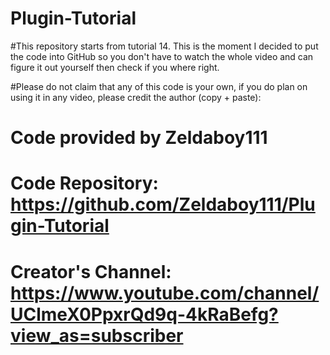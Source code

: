 # Plugin-Tutorial

#This repository starts from tutorial 14. This is the moment I decided to put the code into GitHub so you don't have to watch the whole video and can figure it out yourself then check if you where right.

#Please do not claim that any of this code is your own, if you do plan on using it in any video, please credit the author (copy + paste):

# Code provided by Zeldaboy111
# Code Repository: https://github.com/Zeldaboy111/Plugin-Tutorial
# Creator's Channel: https://www.youtube.com/channel/UClmeX0PpxrQd9q-4kRaBefg?view_as=subscriber
